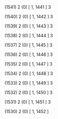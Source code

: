 (1541) 2 (0) [ 1, 1441 ] 3 


(1540) 2 (0) [ 1, 1442 ] 3 


(1539) 2 (0) [ 1, 1443 ] 3 


(1538) 2 (0) [ 1, 1444 ] 3 


(1537) 2 (0) [ 1, 1445 ] 3 


(1536) 2 (0) [ 1, 1446 ] 3 


(1535) 2 (0) [ 1, 1447 ] 3 


(1534) 2 (0) [ 1, 1448 ] 3 


(1533) 2 (0) [ 1, 1449 ] 3 


(1532) 2 (0) [ 1, 1450 ] 3 


(1531) 2 (0) [ 1, 1451 ] 3 


(1530) 2 (0) [ 1, 1452 ]  

